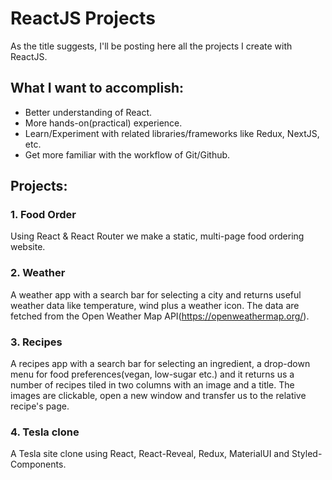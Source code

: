 # ReactJS Projects

As the title suggests, I'll be posting here all the projects I create with ReactJS.

## What I want to accomplish:

- Better understanding of React.
- More hands-on(practical) experience.
- Learn/Experiment with related libraries/frameworks like Redux, NextJS, etc.
- Get more familiar with the workflow of Git/Github.

## Projects:

### 1. Food Order

Using React & React Router we make a static, multi-page food ordering website.

### 2. Weather

A weather app with a search bar for selecting a city and returns useful weather data like temperature, wind plus a weather icon.
The data are fetched from the Open Weather Map API(https://openweathermap.org/).

### 3. Recipes

A recipes app with a search bar for selecting an ingredient, a drop-down menu for food preferences(vegan, low-sugar etc.) and it returns us a number of recipes tiled in two columns with an image and a title. The images are clickable, open a new window and transfer us to the relative recipe's page.

### 4. Tesla clone

A Tesla site clone using React, React-Reveal, Redux, MaterialUI and Styled-Components.
